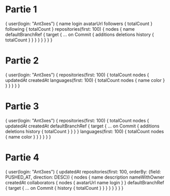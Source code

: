 # Partie 1
{
  user(login: "Ant3xes") {
    name
    login
    avatarUrl
    followers {
      totalCount
    }
    following {
      totalCount
    }
    repositories(first: 100) {
      nodes {
        name
        defaultBranchRef {
          target {
            ... on Commit {
              additions
              deletions
              history {
                totalCount
              }
            }
          }
        }
      }
    }
  }
}

# Partie 2
{
  user(login: "Ant3xes") {
    repositories(first: 100) {
      totalCount
      nodes {
        updatedAt
        createdAt
        languages(first: 100) {
          totalCount
          nodes {
            name
            color
          }
        }
      }
    }
  }
}



# Partie 3
{
  user(login: "Ant3xes") {
    repositories(first: 100) {
      totalCount
      nodes {
        updatedAt
        createdAt
        defaultBranchRef {
          target {
            ... on Commit {
              additions
              deletions
              history {
                totalCount
              }
            }
          }
        }
        languages(first: 100) {
          totalCount
          nodes {
            name
            color
          }
        }
      }
    }
  }
}


# Partie 4
{
  user(login: "Ant3xes") {
    updatedAt
    repositories(first: 100, orderBy: {field: PUSHED_AT, direction: DESC}) {
      nodes {
        name
        description
        nameWithOwner
        createdAt
        collaborators {
          nodes {
            avatarUrl
            name
            login
          }
        }
        defaultBranchRef {
          target {
            ... on Commit {
              history {
                totalCount
              }
            }
          }
        }
      }
    }
  }
}